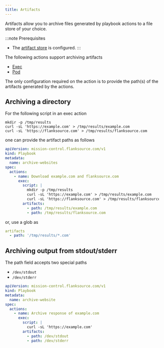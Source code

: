 ```yaml
---
title: Artifacts
---
```


Artifacts allow you to archive files generated by playbook actions to a file store of your choice.

:::note Prerequisites

- The [artifact store](/installation/artifacts) is configured.
  :::

The following actions support archiving artifacts

- [Exec](../actions/exec)
- [Pod](../actions/pod)

The only configuration required on the action is to provide the path(s) of the artifacts generated by the actions.

## Archiving a directory

For the following script in an exec action

```
mkdir -p /tmp/results
curl -sL 'https://example.com' > /tmp/results/example.com
curl -sL 'https://flanksource.com' > /tmp/results/flanksource.com
```

one can provide the artifact paths as follows

```yaml title="archive-websites.yaml"
apiVersion: mission-control.flanksource.com/v1
kind: Playbook
metadata:
  name: archive-websites
spec:
  actions:
    - name: Download example.com and flanksource.com
      exec:
        script: |
          mkdir -p /tmp/results
          curl -sL 'https://example.com' > /tmp/results/example.com
          curl -sL 'https://flanksource.com' > /tmp/results/flanksource.com
        artifacts:
          - path: /tmp/results/example.com
          - path: /tmp/results/flanksource.com
```

or, use a glob as

```yaml
artifacts
  - path: '/tmp/results/*.com'
```

## Archiving output from stdout/stderr

The path field accepts two special paths

- `/dev/stdout`
- `/dev/stderr`

```yaml title="archive-website.yaml"
apiVersion: mission-control.flanksource.com/v1
kind: Playbook
metadata:
  name: archive-website
spec:
  actions:
    - name: Archive response of example.com
      exec:
        script: |
          curl -sL 'https://example.com'
        artifacts:
          - path: /dev/stdout
          - path: /dev/stderr
```
